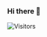 ### Hi there 👋
![Visitors](https://api.visitorbadge.io/api/visitors?path=amandagpearce%2Famandagpearce&countColor=%23ba68c8)
<!--
**amandagpearce/amandagpearce** is a ✨ _special_ ✨ repository because its `README.md` (this file) appears on your GitHub profile.

Here are some ideas to get you started:

- 🔭 I’m currently working on ...
- 🌱 I’m currently learning ...
- 👯 I’m looking to collaborate on ...
- 🤔 I’m looking for help with ...
- 💬 Ask me about ...
- 📫 How to reach me: ...
- 😄 Pronouns: ...
- ⚡ Fun fact: ...
-->
